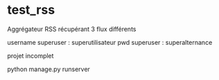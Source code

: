 # test_rss

Aggrégateur RSS récupérant 3 flux différents

username superuser : superutilisateur
pwd superuser : superalternance

projet incomplet

python manage.py runserver
